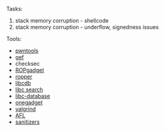Tasks:
1. stack memory corruption - shellcode
2. stack memory corruption - underflow, signedness issues


Tools:
* [pwntools](https://github.com/Gallopsled/pwntools)
* [gef](https://github.com/hugsy/gef)
* checksec
* [ROPgadget](https://github.com/JonathanSalwan/ROPgadget)
* [ropper](https://github.com/sashs/Ropper)
* [libcdb](http://libcdb.com/)
* [libc search](https://libc.blukat.me/)
* [libc-database](https://github.com/niklasb/libc-database)
* [onegadget](https://github.com/david942j/one_gadget)
* [valgrind](http://valgrind.org/)
* [AFL](http://lcamtuf.coredump.cx/afl/)
* [sanitizers](https://github.com/google/sanitizers)
